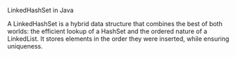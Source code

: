 LinkedHashSet in Java

A LinkedHashSet is a hybrid data structure that combines the best of both worlds: the efficient lookup of a HashSet and the ordered nature of a LinkedList. It stores elements in the order they were inserted, while ensuring uniqueness.
